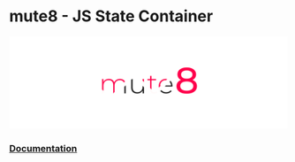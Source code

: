 
# mute8 - JS State Container
![mute8](https://github.com/PawelJastrzebski/mute8/raw/main/doc/mut8.svg)

### [Documentation](https://paweljastrzebski.github.io/mute8)